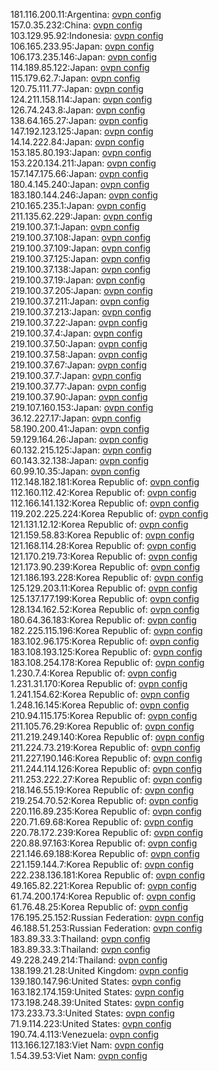 181.116.200.11:Argentina: [ovpn config](vpn/181_116_200_11.ovpn)  
157.0.35.232:China: [ovpn config](vpn/157_0_35_232.ovpn)  
103.129.95.92:Indonesia: [ovpn config](vpn/103_129_95_92.ovpn)  
106.165.233.95:Japan: [ovpn config](vpn/106_165_233_95.ovpn)  
106.173.235.146:Japan: [ovpn config](vpn/106_173_235_146.ovpn)  
114.189.85.122:Japan: [ovpn config](vpn/114_189_85_122.ovpn)  
115.179.62.7:Japan: [ovpn config](vpn/115_179_62_7.ovpn)  
120.75.111.77:Japan: [ovpn config](vpn/120_75_111_77.ovpn)  
124.211.158.114:Japan: [ovpn config](vpn/124_211_158_114.ovpn)  
126.74.243.8:Japan: [ovpn config](vpn/126_74_243_8.ovpn)  
138.64.165.27:Japan: [ovpn config](vpn/138_64_165_27.ovpn)  
147.192.123.125:Japan: [ovpn config](vpn/147_192_123_125.ovpn)  
14.14.222.84:Japan: [ovpn config](vpn/14_14_222_84.ovpn)  
153.185.80.193:Japan: [ovpn config](vpn/153_185_80_193.ovpn)  
153.220.134.211:Japan: [ovpn config](vpn/153_220_134_211.ovpn)  
157.147.175.66:Japan: [ovpn config](vpn/157_147_175_66.ovpn)  
180.4.145.240:Japan: [ovpn config](vpn/180_4_145_240.ovpn)  
183.180.144.246:Japan: [ovpn config](vpn/183_180_144_246.ovpn)  
210.165.235.1:Japan: [ovpn config](vpn/210_165_235_1.ovpn)  
211.135.62.229:Japan: [ovpn config](vpn/211_135_62_229.ovpn)  
219.100.37.1:Japan: [ovpn config](vpn/219_100_37_1.ovpn)  
219.100.37.108:Japan: [ovpn config](vpn/219_100_37_108.ovpn)  
219.100.37.109:Japan: [ovpn config](vpn/219_100_37_109.ovpn)  
219.100.37.125:Japan: [ovpn config](vpn/219_100_37_125.ovpn)  
219.100.37.138:Japan: [ovpn config](vpn/219_100_37_138.ovpn)  
219.100.37.19:Japan: [ovpn config](vpn/219_100_37_19.ovpn)  
219.100.37.205:Japan: [ovpn config](vpn/219_100_37_205.ovpn)  
219.100.37.211:Japan: [ovpn config](vpn/219_100_37_211.ovpn)  
219.100.37.213:Japan: [ovpn config](vpn/219_100_37_213.ovpn)  
219.100.37.22:Japan: [ovpn config](vpn/219_100_37_22.ovpn)  
219.100.37.4:Japan: [ovpn config](vpn/219_100_37_4.ovpn)  
219.100.37.50:Japan: [ovpn config](vpn/219_100_37_50.ovpn)  
219.100.37.58:Japan: [ovpn config](vpn/219_100_37_58.ovpn)  
219.100.37.67:Japan: [ovpn config](vpn/219_100_37_67.ovpn)  
219.100.37.7:Japan: [ovpn config](vpn/219_100_37_7.ovpn)  
219.100.37.77:Japan: [ovpn config](vpn/219_100_37_77.ovpn)  
219.100.37.90:Japan: [ovpn config](vpn/219_100_37_90.ovpn)  
219.107.160.153:Japan: [ovpn config](vpn/219_107_160_153.ovpn)  
36.12.227.17:Japan: [ovpn config](vpn/36_12_227_17.ovpn)  
58.190.200.41:Japan: [ovpn config](vpn/58_190_200_41.ovpn)  
59.129.164.26:Japan: [ovpn config](vpn/59_129_164_26.ovpn)  
60.132.215.125:Japan: [ovpn config](vpn/60_132_215_125.ovpn)  
60.143.32.138:Japan: [ovpn config](vpn/60_143_32_138.ovpn)  
60.99.10.35:Japan: [ovpn config](vpn/60_99_10_35.ovpn)  
112.148.182.181:Korea Republic of: [ovpn config](vpn/112_148_182_181.ovpn)  
112.160.112.42:Korea Republic of: [ovpn config](vpn/112_160_112_42.ovpn)  
112.166.141.132:Korea Republic of: [ovpn config](vpn/112_166_141_132.ovpn)  
119.202.225.224:Korea Republic of: [ovpn config](vpn/119_202_225_224.ovpn)  
121.131.12.12:Korea Republic of: [ovpn config](vpn/121_131_12_12.ovpn)  
121.159.58.83:Korea Republic of: [ovpn config](vpn/121_159_58_83.ovpn)  
121.168.114.28:Korea Republic of: [ovpn config](vpn/121_168_114_28.ovpn)  
121.170.219.73:Korea Republic of: [ovpn config](vpn/121_170_219_73.ovpn)  
121.173.90.239:Korea Republic of: [ovpn config](vpn/121_173_90_239.ovpn)  
121.186.193.228:Korea Republic of: [ovpn config](vpn/121_186_193_228.ovpn)  
125.129.203.11:Korea Republic of: [ovpn config](vpn/125_129_203_11.ovpn)  
125.137.177.199:Korea Republic of: [ovpn config](vpn/125_137_177_199.ovpn)  
128.134.162.52:Korea Republic of: [ovpn config](vpn/128_134_162_52.ovpn)  
180.64.36.183:Korea Republic of: [ovpn config](vpn/180_64_36_183.ovpn)  
182.225.115.196:Korea Republic of: [ovpn config](vpn/182_225_115_196.ovpn)  
183.102.96.175:Korea Republic of: [ovpn config](vpn/183_102_96_175.ovpn)  
183.108.193.125:Korea Republic of: [ovpn config](vpn/183_108_193_125.ovpn)  
183.108.254.178:Korea Republic of: [ovpn config](vpn/183_108_254_178.ovpn)  
1.230.7.4:Korea Republic of: [ovpn config](vpn/1_230_7_4.ovpn)  
1.231.31.170:Korea Republic of: [ovpn config](vpn/1_231_31_170.ovpn)  
1.241.154.62:Korea Republic of: [ovpn config](vpn/1_241_154_62.ovpn)  
1.248.16.145:Korea Republic of: [ovpn config](vpn/1_248_16_145.ovpn)  
210.94.115.175:Korea Republic of: [ovpn config](vpn/210_94_115_175.ovpn)  
211.105.76.29:Korea Republic of: [ovpn config](vpn/211_105_76_29.ovpn)  
211.219.249.140:Korea Republic of: [ovpn config](vpn/211_219_249_140.ovpn)  
211.224.73.219:Korea Republic of: [ovpn config](vpn/211_224_73_219.ovpn)  
211.227.190.146:Korea Republic of: [ovpn config](vpn/211_227_190_146.ovpn)  
211.244.114.126:Korea Republic of: [ovpn config](vpn/211_244_114_126.ovpn)  
211.253.222.27:Korea Republic of: [ovpn config](vpn/211_253_222_27.ovpn)  
218.146.55.19:Korea Republic of: [ovpn config](vpn/218_146_55_19.ovpn)  
219.254.70.52:Korea Republic of: [ovpn config](vpn/219_254_70_52.ovpn)  
220.116.89.235:Korea Republic of: [ovpn config](vpn/220_116_89_235.ovpn)  
220.71.69.68:Korea Republic of: [ovpn config](vpn/220_71_69_68.ovpn)  
220.78.172.239:Korea Republic of: [ovpn config](vpn/220_78_172_239.ovpn)  
220.88.97.163:Korea Republic of: [ovpn config](vpn/220_88_97_163.ovpn)  
221.146.69.188:Korea Republic of: [ovpn config](vpn/221_146_69_188.ovpn)  
221.159.144.7:Korea Republic of: [ovpn config](vpn/221_159_144_7.ovpn)  
222.238.136.181:Korea Republic of: [ovpn config](vpn/222_238_136_181.ovpn)  
49.165.82.221:Korea Republic of: [ovpn config](vpn/49_165_82_221.ovpn)  
61.74.200.174:Korea Republic of: [ovpn config](vpn/61_74_200_174.ovpn)  
61.76.48.25:Korea Republic of: [ovpn config](vpn/61_76_48_25.ovpn)  
176.195.25.152:Russian Federation: [ovpn config](vpn/176_195_25_152.ovpn)  
46.188.51.253:Russian Federation: [ovpn config](vpn/46_188_51_253.ovpn)  
183.89.33.3:Thailand: [ovpn config](vpn/183_89_33_3.ovpn)  
183.89.33.3:Thailand: [ovpn config](vpn/183_89_33_3.ovpn)  
49.228.249.214:Thailand: [ovpn config](vpn/49_228_249_214.ovpn)  
138.199.21.28:United Kingdom: [ovpn config](vpn/138_199_21_28.ovpn)  
139.180.147.96:United States: [ovpn config](vpn/139_180_147_96.ovpn)  
163.182.174.159:United States: [ovpn config](vpn/163_182_174_159.ovpn)  
173.198.248.39:United States: [ovpn config](vpn/173_198_248_39.ovpn)  
173.233.73.3:United States: [ovpn config](vpn/173_233_73_3.ovpn)  
71.9.114.223:United States: [ovpn config](vpn/71_9_114_223.ovpn)  
190.74.4.113:Venezuela: [ovpn config](vpn/190_74_4_113.ovpn)  
113.166.127.183:Viet Nam: [ovpn config](vpn/113_166_127_183.ovpn)  
1.54.39.53:Viet Nam: [ovpn config](vpn/1_54_39_53.ovpn)  
